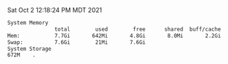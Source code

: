 Sat Oct  2 12:18:24 PM MDT 2021
```bash
System Memory
               total        used        free      shared  buff/cache   available
Mem:           7.7Gi       642Mi       4.8Gi       8.0Mi       2.2Gi       6.7Gi
Swap:          7.6Gi        21Mi       7.6Gi
System Storage
672M	.
```
```bash

